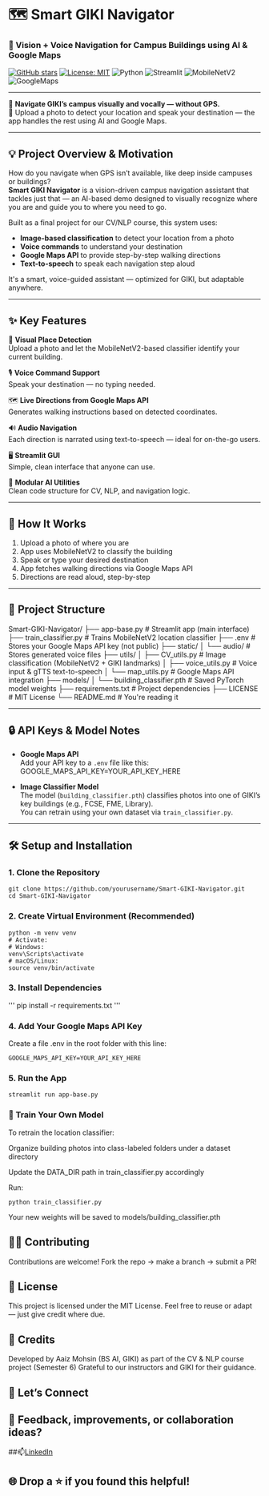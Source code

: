 # 🗺️ Smart GIKI Navigator  
### 🎯 Vision + Voice Navigation for Campus Buildings using AI & Google Maps  

[![GitHub stars](https://img.shields.io/github/stars/Aaiz-Am17/Smart-GIKI-Navigator?style=social)](https://github.com/Aaiz-Am17/Smart-GIKI-Navigator/stargazers)
[![License: MIT](https://img.shields.io/badge/License-MIT-blue.svg)](./LICENSE)
![Python](https://img.shields.io/badge/Made%20with-Python-3776AB?logo=python&logoColor=white)
![Streamlit](https://img.shields.io/badge/Built%20with-Streamlit-FF4B4B?logo=streamlit&logoColor=white)
![MobileNetV2](https://img.shields.io/badge/MobileNetV2-Image%20Classification-success?logo=pytorch)
![GoogleMaps](https://img.shields.io/badge/API-Google%20Maps-blue?logo=googlemaps)

---

🎯 **Navigate GIKI’s campus visually and vocally — without GPS.**  
📍 Upload a photo to detect your location and speak your destination — the app handles the rest using AI and Google Maps.

---

## 💡 Project Overview & Motivation
  
How do you navigate when GPS isn’t available, like deep inside campuses or buildings?  
**Smart GIKI Navigator** is a vision-driven campus navigation assistant that tackles just that — an AI-based demo designed to visually recognize where you are and guide you to where you need to go.

Built as a final project for our CV/NLP course, this system uses:
- **Image-based classification** to detect your location from a photo  
- **Voice commands** to understand your destination  
- **Google Maps API** to provide step-by-step walking directions  
- **Text-to-speech** to speak each navigation step aloud

It's a smart, voice-guided assistant — optimized for GIKI, but adaptable anywhere.

---

## ✨ Key Features

📸 **Visual Place Detection**  
Upload a photo and let the MobileNetV2-based classifier identify your current building.

🎙️ **Voice Command Support**  
Speak your destination — no typing needed.

🗺️ **Live Directions from Google Maps API**  
Generates walking instructions based on detected coordinates.

🔊 **Audio Navigation**  
Each direction is narrated using text-to-speech — ideal for on-the-go users.

🖥️ **Streamlit GUI**  
Simple, clean interface that anyone can use.

🧠 **Modular AI Utilities**  
Clean code structure for CV, NLP, and navigation logic.

---

## 🚀 How It Works

1. Upload a photo of where you are
2. App uses MobileNetV2 to classify the building
3. Speak or type your desired destination
4. App fetches walking directions via Google Maps API
5. Directions are read aloud, step-by-step

---

## 📁 Project Structure

Smart-GIKI-Navigator/
├── app-base.py # Streamlit app (main interface)
├── train_classifier.py # Trains MobileNetV2 location classifier
├── .env # Stores your Google Maps API key (not public)
├── static/
│ └── audio/ # Stores generated voice files
├── utils/
│ ├── CV_utils.py # Image classification (MobileNetV2 + GIKI landmarks)
│ ├── voice_utils.py # Voice input & gTTS text-to-speech
│ └── map_utils.py # Google Maps API integration
├── models/
│ └── building_classifier.pth # Saved PyTorch model weights
├── requirements.txt # Project dependencies
├── LICENSE # MIT License
└── README.md # You're reading it


---


## 🔒 API Keys & Model Notes  

- **Google Maps API**  
  Add your API key to a `.env` file like this:  
GOOGLE_MAPS_API_KEY=YOUR_API_KEY_HERE


- **Image Classifier Model**  
The model (`building_classifier.pth`) classifies photos into one of GIKI’s key buildings (e.g., FCSE, FME, Library).  
You can retrain using your own dataset via `train_classifier.py`.

---

## 🛠️ Setup and Installation  

### 1. Clone the Repository  
```
git clone https://github.com/yourusername/Smart-GIKI-Navigator.git
cd Smart-GIKI-Navigator
```
### 2. Create Virtual Environment (Recommended)
```
python -m venv venv
# Activate:
# Windows:
venv\Scripts\activate
# macOS/Linux:
source venv/bin/activate
```
### 3. Install Dependencies
'''
pip install -r requirements.txt
'''
### 4. Add Your Google Maps API Key
Create a file .env in the root folder with this line:
```
GOOGLE_MAPS_API_KEY=YOUR_API_KEY_HERE
```
### 5. Run the App
```
streamlit run app-base.py
```
### 🧪 Train Your Own Model
To retrain the location classifier:

Organize building photos into class-labeled folders under a dataset directory

Update the DATA_DIR path in train_classifier.py accordingly

Run:
```
python train_classifier.py
```
Your new weights will be saved to models/building_classifier.pth

## 🙋‍♂️ Contributing
Contributions are welcome!
Fork the repo → make a branch → submit a PR!

## 📜 License
This project is licensed under the MIT License.
Feel free to reuse or adapt — just give credit where due.

## 👥 Credits
Developed by Aaiz Mohsin (BS AI, GIKI) as part of the CV & NLP course project (Semester 6)
Grateful to our instructors and GIKI for their guidance.

## 🤝 Let’s Connect
## 💬 Feedback, improvements, or collaboration ideas?
##📫[LinkedIn](https://www.linkedin.com/in/aaizmohsin)
## 🌐 Drop a ⭐ if you found this helpful!



